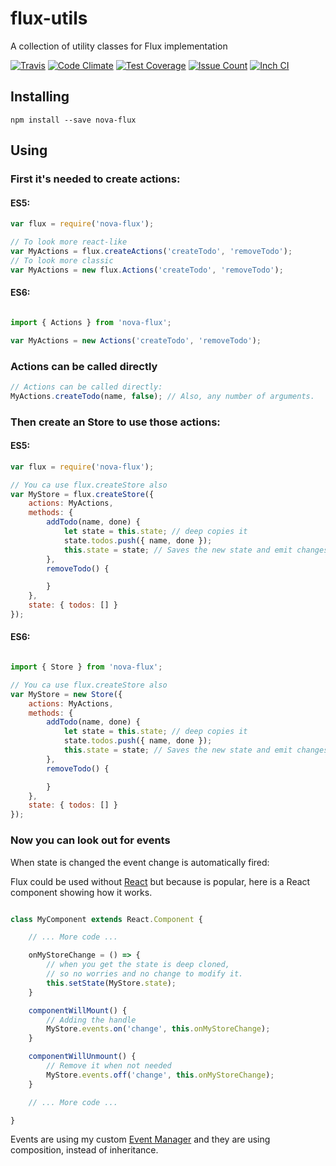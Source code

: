 # flux-utils
A collection of utility classes for Flux implementation

[![Travis](https://travis-ci.org/holywyvern/flux-utils.svg?branch=master)](https://travis-ci.org/holywyvern/flux-utils)
[![Code Climate](https://codeclimate.com/github/holywyvern/flux-utils/badges/gpa.svg)](https://codeclimate.com/github/holywyvern/flux-utils) 
[![Test Coverage](https://codeclimate.com/github/holywyvern/flux-utils/badges/coverage.svg)](https://codeclimate.com/github/holywyvern/flux-utils/coverage) 
[![Issue Count](https://codeclimate.com/github/holywyvern/flux-utils/badges/issue_count.svg)](https://codeclimate.com/github/holywyvern/flux-utils)
[![Inch CI](http://inch-ci.org/github/holywyvern/flux-utils.svg?branch=master)](http://inch-ci.org/github/holywyvern/flux-utils)
## Installing

```
npm install --save nova-flux
```

## Using

### First it's needed to create actions:

#### ES5:

```js
var flux = require('nova-flux');

// To look more react-like
var MyActions = flux.createActions('createTodo', 'removeTodo');
// To look more classic
var MyActions = new flux.Actions('createTodo', 'removeTodo');

```

#### ES6:

```js

import { Actions } from 'nova-flux';

var MyActions = new Actions('createTodo', 'removeTodo');

```

### Actions can be called directly

```js
// Actions can be called directly:
MyActions.createTodo(name, false); // Also, any number of arguments.
```

### Then create an Store to use those actions:

#### ES5:

```js
var flux = require('nova-flux');

// You ca use flux.createStore also
var MyStore = flux.createStore({
    actions: MyActions,
    methods: {
        addTodo(name, done) {
            let state = this.state; // deep copies it
            state.todos.push({ name, done });
            this.state = state; // Saves the new state and emit changes
        },
        removeTodo() {

        }
    },
    state: { todos: [] }
});


```

#### ES6:

```js

import { Store } from 'nova-flux';

// You ca use flux.createStore also
var MyStore = new Store({
    actions: MyActions,
    methods: {
        addTodo(name, done) {
            let state = this.state; // deep copies it
            state.todos.push({ name, done });
            this.state = state; // Saves the new state and emit changes
        },
        removeTodo() {

        }
    },
    state: { todos: [] }
});

```

### Now you can look out for events

When state is changed the event change is automatically fired:

Flux could be used without [React](https://facebook.github.io/react/) but because is popular,
here is a React component showing how it works.

```js

class MyComponent extends React.Component {

    // ... More code ...

    onMyStoreChange = () => {
        // when you get the state is deep cloned, 
        // so no worries and no change to modify it.
        this.setState(MyStore.state); 
    }

    componentWillMount() {
        // Adding the handle
        MyStore.events.on('change', this.onMyStoreChange);
    }

    componentWillUnmount() {
        // Remove it when not needed
        MyStore.events.off('change', this.onMyStoreChange);
    }

    // ... More code ...

}

```

Events are using my custom [Event Manager](https://github.com/holywyvern/generic-events)
and they are using composition, instead of inheritance.
